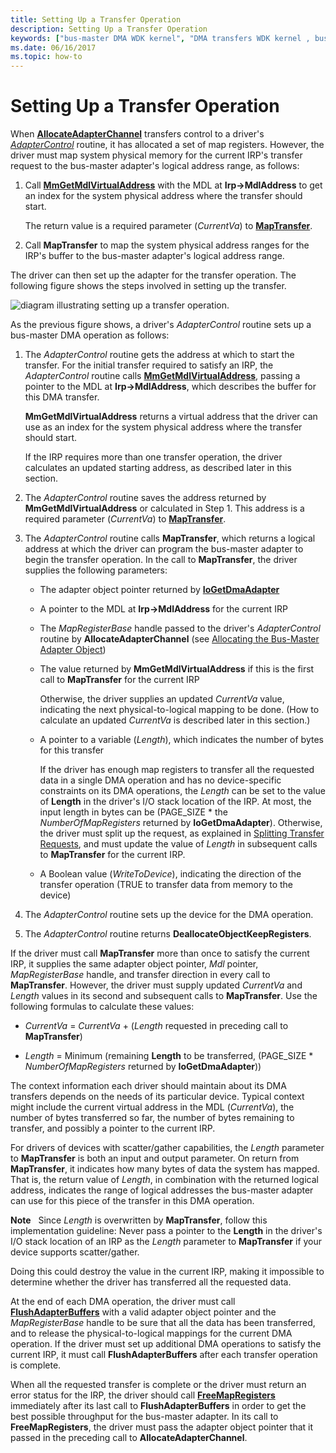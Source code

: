 ```yaml
---
title: Setting Up a Transfer Operation
description: Setting Up a Transfer Operation
keywords: ["bus-master DMA WDK kernel", "DMA transfers WDK kernel , bus-master DMA", "adapter objects WDK kernel , bus-master DMA", "logical address ranges WDK DMA", "addresses WDK DMA", "transfer operations WDK DMA"]
ms.date: 06/16/2017
ms.topic: how-to
---
```


# Setting Up a Transfer Operation





When [**AllocateAdapterChannel**](/windows-hardware/drivers/ddi/wdm/nc-wdm-pallocate_adapter_channel) transfers control to a driver's [*AdapterControl*](/windows-hardware/drivers/ddi/wdm/nc-wdm-driver_control) routine, it has allocated a set of map registers. However, the driver must map system physical memory for the current IRP's transfer request to the bus-master adapter's logical address range, as follows:

1.  Call [**MmGetMdlVirtualAddress**](/windows-hardware/drivers/ddi/wdm/nf-wdm-mmgetmdlvirtualaddress) with the MDL at **Irp-&gt;MdlAddress** to get an index for the system physical address where the transfer should start.

    The return value is a required parameter (*CurrentVa*) to [**MapTransfer**](/windows-hardware/drivers/ddi/wdm/nc-wdm-pmap_transfer).

2.  Call **MapTransfer** to map the system physical address ranges for the IRP's buffer to the bus-master adapter's logical address range.

The driver can then set up the adapter for the transfer operation. The following figure shows the steps involved in setting up the transfer.

![diagram illustrating setting up a transfer operation.](images/3dmabus.png)

As the previous figure shows, a driver's *AdapterControl* routine sets up a bus-master DMA operation as follows:

1.  The *AdapterControl* routine gets the address at which to start the transfer. For the initial transfer required to satisfy an IRP, the *AdapterControl* routine calls [**MmGetMdlVirtualAddress**](/windows-hardware/drivers/ddi/wdm/nf-wdm-mmgetmdlvirtualaddress), passing a pointer to the MDL at **Irp-&gt;MdlAddress**, which describes the buffer for this DMA transfer.

    **MmGetMdlVirtualAddress** returns a virtual address that the driver can use as an index for the system physical address where the transfer should start.

    If the IRP requires more than one transfer operation, the driver calculates an updated starting address, as described later in this section.

2.  The *AdapterControl* routine saves the address returned by **MmGetMdlVirtualAddress** or calculated in Step 1. This address is a required parameter (*CurrentVa*) to [**MapTransfer**](/windows-hardware/drivers/ddi/wdm/nc-wdm-pmap_transfer).

3.  The *AdapterControl* routine calls **MapTransfer**, which returns a logical address at which the driver can program the bus-master adapter to begin the transfer operation. In the call to **MapTransfer**, the driver supplies the following parameters:
    -   The adapter object pointer returned by [**IoGetDmaAdapter**](/windows-hardware/drivers/ddi/wdm/nf-wdm-iogetdmaadapter)

    -   A pointer to the MDL at **Irp-&gt;MdlAddress** for the current IRP

    -   The *MapRegisterBase* handle passed to the driver's *AdapterControl* routine by **AllocateAdapterChannel** (see [Allocating the Bus-Master Adapter Object](allocating-the-bus-master-adapter-object.md))

    -   The value returned by **MmGetMdlVirtualAddress** if this is the first call to **MapTransfer** for the current IRP

        Otherwise, the driver supplies an updated *CurrentVa* value, indicating the next physical-to-logical mapping to be done. (How to calculate an updated *CurrentVa* is described later in this section.)

    -   A pointer to a variable (*Length*), which indicates the number of bytes for this transfer

        If the driver has enough map registers to transfer all the requested data in a single DMA operation and has no device-specific constraints on its DMA operations, the *Length* can be set to the value of **Length** in the driver's I/O stack location of the IRP. At most, the input length in bytes can be (PAGE\_SIZE \* the *NumberOfMapRegisters* returned by **IoGetDmaAdapter**). Otherwise, the driver must split up the request, as explained in [Splitting Transfer Requests](splitting-dma-transfer-requests.md), and must update the value of *Length* in subsequent calls to **MapTransfer** for the current IRP.

    -   A Boolean value (*WriteToDevice*), indicating the direction of the transfer operation (TRUE to transfer data from memory to the device)

4.  The *AdapterControl* routine sets up the device for the DMA operation.

5.  The *AdapterControl* routine returns **DeallocateObjectKeepRegisters**.

If the driver must call **MapTransfer** more than once to satisfy the current IRP, it supplies the same adapter object pointer, *Mdl* pointer, *MapRegisterBase* handle, and transfer direction in every call to **MapTransfer**. However, the driver must supply updated *CurrentVa* and *Length* values in its second and subsequent calls to **MapTransfer**. Use the following formulas to calculate these values:

-   *CurrentVa* = *CurrentVa* + (*Length* requested in preceding call to **MapTransfer**)

-   *Length* = Minimum (remaining **Length** to be transferred, (PAGE\_SIZE \* *NumberOfMapRegisters* returned by **IoGetDmaAdapter**))

The context information each driver should maintain about its DMA transfers depends on the needs of its particular device. Typical context might include the current virtual address in the MDL (*CurrentVa*), the number of bytes transferred so far, the number of bytes remaining to transfer, and possibly a pointer to the current IRP.

For drivers of devices with scatter/gather capabilities, the *Length* parameter to **MapTransfer** is both an input and output parameter. On return from **MapTransfer**, it indicates how many bytes of data the system has mapped. That is, the return value of *Length*, in combination with the returned logical address, indicates the range of logical addresses the bus-master adapter can use for this piece of the transfer in this DMA operation.

**Note**   Since *Length* is overwritten by **MapTransfer**, follow this implementation guideline:
Never pass a pointer to the **Length** in the driver's I/O stack location of an IRP as the *Length* parameter to **MapTransfer** if your device supports scatter/gather.

Doing this could destroy the value in the current IRP, making it impossible to determine whether the driver has transferred all the requested data.

 

At the end of each DMA operation, the driver must call [**FlushAdapterBuffers**](/windows-hardware/drivers/ddi/wdm/nc-wdm-pflush_adapter_buffers) with a valid adapter object pointer and the *MapRegisterBase* handle to be sure that all the data has been transferred, and to release the physical-to-logical mappings for the current DMA operation. If the driver must set up additional DMA operations to satisfy the current IRP, it must call **FlushAdapterBuffers** after each transfer operation is complete.

When all the requested transfer is complete or the driver must return an error status for the IRP, the driver should call [**FreeMapRegisters**](/windows-hardware/drivers/ddi/wdm/nc-wdm-pfree_map_registers) immediately after its last call to **FlushAdapterBuffers** in order to get the best possible throughput for the bus-master adapter. In its call to **FreeMapRegisters**, the driver must pass the adapter object pointer that it passed in the preceding call to **AllocateAdapterChannel**.

 

